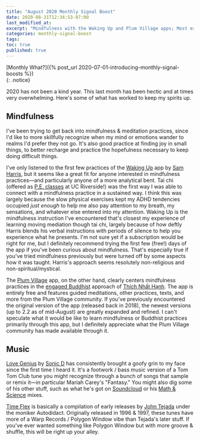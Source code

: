 ```yaml
---
title: "August 2020 Monthly Signal Boost"
date: 2020-08-31T12:34:53-07:00
last_modified_at:  
excerpt: "Mindfulness with the Waking Up and Plum Village apps; Most excellent tunes from Sonic D and Autodidact"  
categories: monthly-signal-boost
tags: 
toc: true
published: true
---
```


[Monthly What?]({% post_url 2020-07-01-introducing-monthly-signal-boosts %})  
{: .notice}  

2020 has not been a kind year. This last month has been hectic and at times very overwhelming. Here's some of what has worked to keep my spirits up.  

## Mindfulness  

I've been trying to get back into mindfulness & meditation practices, since I'd like to more skillfully recognize when my mind or emotions wander to realms I'd prefer they not go. It's also good practice at finding joy in small things, to better recharge and practice the hopefulness necessary to keep doing difficult things.  

I've only listened to the first few practices of the [Waking Up](https://www.wakingup.com) app by [Sam Harris](https://samharris.org), but it seems like a great fit for anyone interested in mindfulness practices—and particularly anyone of a more analytical bent. Tai chi (offered as [P.E. classes](http://dotaichi.com) at UC Riverside!) was the first way I was able to connect with a mindfulness practice in a sustained way. I think this was largely because the slow physical exercises kept my ADHD tendencies occupied *just enough* to help me also pay attention to my breath, my sensations, and whatever else entered into my attention. Waking Up is the mindfulness instruction I've encountered that's closest my experience of learning moving mediation though tai chi, largely because of how deftly Harris blends his verbal instructions with periods of silence to help you experience what he presents. I'm not sure yet if a subscription would be right for me, but I definitely recommend trying the first few (free!) days of the app if you've been curious about mindfulness. That's especially true if you've tried mindfulness previously but were turned off by some aspects how it was taught. Harris's approach seems resolutely non-religious and non-spiritual/mystical.  

The [Plum Village](https://plumvillage.app) app, on the other hand, clearly centers mindfulness practices in the [engaged Buddhist](https://en.wikipedia.org/wiki/Engaged_Buddhism) approach of [Thích Nhất Hạnh](https://plumvillage.app/thich-nhat-hanh/). The app is entirely free and features guided meditations, other practices, texts, and more from the Plum Village community. If you've previously encountered the original version of the app (released back in 2018), the newest versions (up to 2.2 as of mid-August) are greatly expanded and refined. I can't speculate what it would be like to learn mindfulness or Buddhist practices primarily through this app, but I definitely appreciate what the Plum Village community has made available through it.  

## Music  

[Love Genius](https://jukebouncewerk.bandcamp.com/track/love-genius) by [Sonic D](https://jukebouncewerk.bandcamp.com) has consistently brought a goofy grin to my face since the first time I heard it. It's a footwork / bass music version of a Tom Tom Club tune you might recognize through a bunch of songs that sample or remix it—in particular Mariah Carey's "Fantasy." You might also dig some of his other stuff, such as what he's got on [Soundcloud](https://soundcloud.com/sncd) or his [Math & Science](https://www.empirednb.com/shows/mathnscience) mixes.  

[Time Flex](https://johntejada.bandcamp.com/album/time-flex) is basically a compilation of early releases by [John Tejada](https://johntejada.bandcamp.com) under the moniker Autodidact. Originally released in 1996 & 1997, these tunes have more of a Warp Records / Polygon Window vibe than Tejada's later stuff. If you've ever wanted something like Polygon Window but with more groove & shuffle, this will be right up your alley.  